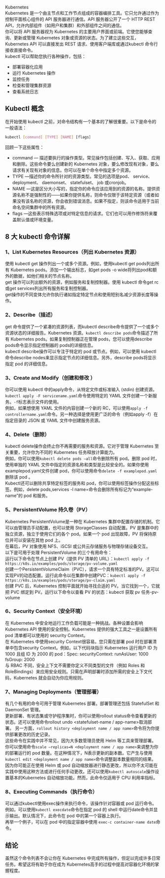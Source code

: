 Kubernetes<br />Kubernetes 是一个由主节点和工作节点组成的容器编排工具。它只允许通过作为控制平面核心组件的 API 服务器进行通信。API 服务器公开了一个 HTTP REST API，允许内部组件（如用户和集群）和外部组件之间的通信。<br />你可以将 API 服务器视为 Kubernetes 的主要用户界面或前端。它使您能够查询、更新或管理 Kubernetes 对象或资源的状态。为了建立这些交互，Kubernetes API 可以直接发出 REST 请求、使用客户端库或通过kubectl 命令行接收直接命令。<br />kubectl 可以帮助您执行各种操作，包括：

- 部署容器化应用
- 运行 Kubernetes 操作
- 监控任务
- 检查和管理集群资源
- 查看系统日志
<a name="FLe8D"></a>
## Kubectl 概念
在开始使用 kubectl 之前，对命令结构有一个基本的了解很重要。以下是命令的一般语法：
```bash
kubectl [command] [TYPE] [NAME] [flags］
```
回顾一下这些属性：

- command — 描述要执行的操作类型。常见操作包括创建、写入、获取、应用 和删除。这些命令要么创建新的 Kubernetes 对象，要么修改现有对象，要么请求有关现有对象的信息。你可以在单个命令中指定多个资源。
- TYPE —描述你的命令所针对的资源类型。常见的选项是pod、 service、 deployment、 daemonset、 statefulset、 job 或cronjob。
- NAME —这是区分大小写的，指定你的命令应该应用到的资源的名称。提供资源名称不是强制性的——如果你提供名称，则命令仅限于该特定资源（或者如果没有该名称的资源，你会收到错误消息。如果不指定，则该命令适用于当前命名空间集群中的所有资源。
- flags —这些表示特殊选项或对特定信息的请求。它们也可以用作修饰符来覆盖默认值或环境变量。
<a name="iWnaH"></a>
## 8 大 kubectl 命令详解
<a name="qXSrN"></a>
### **1、List Kubernetes Resources（列出 Kubernetes 资源）**
使用 kubectl get 操作列出一个或多个资源。例如，使用kubectl get pods列出所有 Kubernetes pods。添加一个输出标志，如get pods -o wide将列出pod和额外的数据，如他们相关的节点名称。<br />get 操作可以列出额外的资源，例如服务和复制控制器。使用 kubectl 命令get rc或get services列出所有服务和复制控制器。<br />get操作的不同变体允许你执行诸如指定特定节点和使用短别名减少资源长度等操作。
<a name="iDp0u"></a>
### **2、Describe（描述）**
get 命令提供了一个紧凑的资源列表，而kubectl describe命令提供了一个或多个资源状态的详细报告。Kubernetes 资源。`kubectl describe pods`命令描述了所有 Kubernetes pods。如果复制控制器正在管理 pods，您可以使用describe pods命令显示指定控制器的 pods的详细信息。<br />kubectl describe操作可以专注于特定的 pod 或节点。例如，可以使用 kubectl 命令describe nodes来显示指定节点的详细信息。另外，describe pods将显示指定 pod 的详细信息。
<a name="H3xjE"></a>
### **3、Create and Modify（创建和修改 ）**
你可以使用 kubectl 中的apply命令，从特定文件或标准输入 (stdin) 创建资源。`kubectl apply -F servicename.yaml`命令使用特定的 YAML 文件创建一个新服务。`-f`标志表示文件的使用。<br />例如，如果想使用 YAML 文件的内容创建一个新的 RC，可以使用`apply -f controllername.yaml`命令。另一种选择是使用更广泛的命令（例如apply -f）在指定目录的 JSON 或 YAML 文件中创建服务资源。
<a name="ryRrO"></a>
### **4、Delete（删除）**
kubectl delete操作会终止你不再需要的服务和资源。它对于管理 Kubernetes 至关重要，允许你为不同的 Kubernetes 任务释放计算能力。<br />例如，你可以使用`kubectl delete pods –all`命令删除所有 pod。删除 pod 时，使用单独的 YAML 文件中指定的资源名称和类型是比较安全的。如果你使用examplepod.yaml文件创建 pod，你可以使用命令`delete -f examplepod.yaml`删除该 pod 。<br />Kubectl还可以删除共享特定标签的服务和 pod，你可以使用标签操作分配这些标签。例如，delete pods,services -l name=命令会删除所有标记为“example-name”的 pod 和服务。
<a name="adGYc"></a>
### **5、PersistentVolume 持久卷（PV）**
Kubernetes PersistentVolume是一种在 Kubernetes 集群中配置存储的机制。它可以由管理员手动配置，也可以使用 StorageClasses 自动配置。PV 是集群中的独立资源，独立于使用它们的各个 pod。如果一个 pod 出现故障，PV 将保持原位并可以安装在其他 pod 上。<br />在幕后，PV 对象使用 NFS、iSCSI 或公共云存储服务与物理存储设备交互。<br />以下是可用于处理 PersistentVolume 的三个有用命令：<br />运行以下命令在节点上创建 PV（提供 PV 清单的 URL）：`kubectl apply -f https://k8s.io/examples/pods/storage/pv-volume.yaml`<br />创建一个PersistentVolumeClaim（PVC），请求一个具有特定标准的PV。这可以实现PV的动态配置。运行此命令以在集群中创建PVC：`kubectl apply -f https://k8s.io/examples/pods/storage/pv-claim.yaml`<br />创建 PVC 后，Kubernetes 控制平面就开始寻找合适的 PV。当它找到一个，它就把 PVC 绑定到 PV。运行以下命令以查看 PV 的状态：kubectl 获取 pv 任务-pv-volume
<a name="QozJp"></a>
### **6、Security Context（安全环境）**
在 Kubernetes 中安全地运行工作负载可能是一种挑战。各种设置会影响 Kubernetes API 使用的安全控制。Kubernetes 提供的强大工具之一是设置所有 pod 清单都可以使用的 security Context。<br />在 Kubernetes 中使用security Context很容易。您只需在部署 pod 时在部署清单中包含security Context。例如，以下代码块指示 Kubernetes 运行用户 ID 为 1000 且组 ID 为 2000 的 pod：Spec: securityContext: runAsUser: 1000 fsGroup: 2000<br />与 RBAC 不同，安全上下文不需要你定义不同类型的文件（例如 Roles 和 RoleBindings）来应用安全规则。只需在声明部署时添加所需的安全上下文代码，Kubernetes 就会自动为你应用规则。
<a name="LNeZB"></a>
### **7、Managing Deployments（管理部署）**
有几个有用的命令可用于管理 Kubernetes 部署。部署管理还包括 StatefulSet 和 DaemonSet 管理。<br />更新部署、有状态集或守护程序集时，你可以使用rollout status命令查看更新的状态。还可以使用命令rollout undo <statefulset-name / app-name>取消部署。 另一方面，`rollout history <deployment name / app name>`命令将为你提供部署更改的历史记录。<br />这些命令在实践中并不常见，因为大多数管理员使用 Helm 等工具来管理部署。<br />你可以使用命令`scale –replicas=N <deployment name / app name>`来调整为你的部署运行的 pod 数量。在这种情况下，N表示更新的副本数。它产生与使用`kubectl edit <deployment name / app name>`命令调整副本数量相同的结果。<br />因为你可能正在使用 Helm 或 pod 自动缩放器进行静态更改，所以你不太可能在实践中使用这种方法或进行任何手动更改。还可以使用`kubectl autoscale`操作设置基本的Kubernetes 自动缩放功能。然而，此命令仅适用于 CPU 利用率指标。
<a name="IM0PB"></a>
### **8、Executing Commands（执行命令）**
可以通过kubectl使用exec操作来执行命令，该操作针对容器或 pod 运行命令。例如，可以使用`kubectl execdate`命令在指定 pod 的 shell 中运行date命令并显示输出。默认情况下，此命令在 pod 中的第一个容器上执行。<br />再举一个例子，可以在 pod 中的指定容器中使用 `exec-c container-name date`命令。
<a name="TIHv6"></a>
## 结论
虽然这个命令列表不会让你在 Kubernetes 中完成所有操作，但足以完成许多日常任务。希望这将有助于你在成为 Kubernetes高手的过程中提高对容器化环境的掌握程度。
